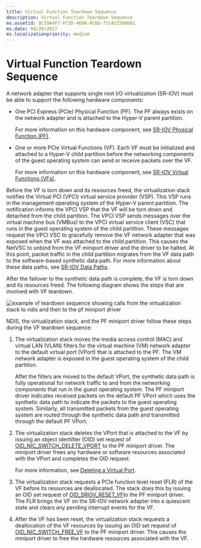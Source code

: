 ```yaml
---
title: Virtual Function Teardown Sequence
description: Virtual Function Teardown Sequence
ms.assetid: 8C59A4F7-FC5D-4680-8CDD-751422588601
ms.date: 04/20/2017
ms.localizationpriority: medium
---
```


# Virtual Function Teardown Sequence


A network adapter that supports single root I/O virtualization (SR-IOV) must be able to support the following hardware components:

-   One PCI Express (PCIe) Physical Function (PF). The PF always exists on the network adapter and is attached to the Hyper-V parent partition.

    For more information on this hardware component, see [SR-IOV Physical Function (PF)](sr-iov-physical-function--pf-.md).

-   One or more PCIe Virtual Functions (VF). Each VF must be initialized and attached to a Hyper-V child partition before the networking components of the guest operating system can send or receive packets over the VF.

    For more information on this hardware component, see [SR-IOV Virtual Functions (VFs)](sr-iov-virtual-functions--vfs-.md).

Before the VF is torn down and its resources freed, the virtualization stack notifies the Virtual PCI (VPCI) virtual service provider (VSP). This VSP runs in the management operating system of the Hyper-V parent partition. The notification informs the VPCI VSP that the VF will be torn down and detached from the child partition. The VPCI VSP sends messages over the virtual machine bus (VMBus) to the VPCI virtual service client (VSC) that runs in the guest operating system of the child partition. These messages request the VPCI VSC to gracefully remove the VF network adapter that was exposed when the VF was attached to the child partition. This causes the NetVSC to unbind from the VF miniport driver and the driver to be halted. At this point, packet traffic in the child partition migrates from the VF data path to the software-based synthetic data path. For more information about these data paths, see [SR-IOV Data Paths](sr-iov-data-paths.md).

After the failover to the synthetic data path is complete, the VF is torn down and its resources freed. The following diagram shows the steps that are involved with VF teardown.

![example vf teardown sequence showing calls from the virtualization stack to ndis and then to the pf miniport driver](images/sriov-vf-teardown.png)

NDIS, the virtualization stack, and the PF miniport driver follow these steps during the VF teardown sequence:

1.  The virtualization stack moves the media access control (MAC) and virtual LAN (VLAN) filters for the virtual machine (VM) network adapter to the default virtual port (VPort) that is attached to the PF. The VM network adapter is exposed in the guest operating system of the child partition.

    Aftet the filters are moved to the default VPort, the synthetic data path is fully operational for network traffic to and from the networking components that run in the guest operating system. The PF miniport driver indicates received packets on the default PF VPort which uses the synthetic data path to indicate the packets to the guest operating system. Similarly, all transmitted packets from the guest operating system are routed through the synthetic data path and transmitted through the default PF VPort.

2.  The virtualization stack deletes the VPort that is attached to the VF by issuing an object identifier (OID) set request of [OID\_NIC\_SWITCH\_DELETE\_VPORT](https://docs.microsoft.com/windows-hardware/drivers/network/oid-nic-switch-delete-vport) to the PF miniport driver. The miniport driver frees any hardware or software resources associated with the VPort and completes the OID request.

    For more information, see [Deleting a Virtual Port](deleting-a-virtual-port.md).

3.  The virtualization stack requests a PCIe function level reset (FLR) of the VF before its resources are deallocated. The stack does this by issuing an OID set request of [OID\_SRIOV\_RESET\_VF](https://docs.microsoft.com/windows-hardware/drivers/network/oid-sriov-reset-vf)to the PF miniport driver. The FLR brings the VF on the SR-IOV network adapter into a quiescent state and clears any pending interrupt events for the VF.

4.  After the VF has been reset, the virtualization stack requests a deallocation of the VF resources by issuing an OID set request of [OID\_NIC\_SWITCH\_FREE\_VF](https://docs.microsoft.com/windows-hardware/drivers/network/oid-nic-switch-free-vf) to the PF miniport driver. This causes the miniport driver to free the hardware resources associated with the VF.

 

 





